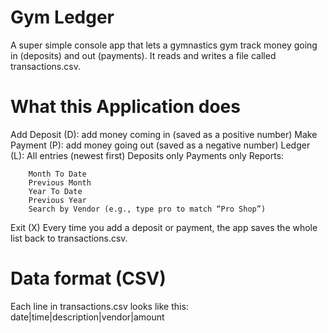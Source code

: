 # Gym Ledger
A super simple console app that lets a gymnastics gym track money going in (deposits) and out (payments).
It reads and writes a file called transactions.csv.
# What this Application does
Add Deposit (D): add money coming in (saved as a positive number)
Make Payment (P): add money going out (saved as a negative number)
Ledger (L):
	All entries (newest first)
	Deposits only
	Payments only
	Reports:

		Month To Date
		Previous Month
		Year To Date
		Previous Year
		Search by Vendor (e.g., type pro to match “Pro Shop”)
Exit (X)
Every time you add a deposit or payment, the app saves the whole list back to transactions.csv.
# Data format (CSV)
Each line in transactions.csv looks like this:
	date|time|description|vendor|amount
